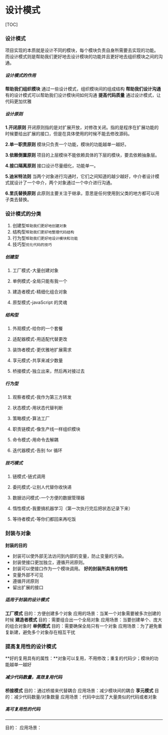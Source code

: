# 设计模式

[TOC]

### 设计模式

项目实现的本质就是设计不同的模块，每个模块负责自身所需要去实现的功能。
而设计模式则是帮助我们更好地去设计模块的功能并且更好地去组织模块之间的沟通。

##### 设计模式的作用

**帮助我们组织模块**
通过一些设计模式，组织模块间的组成结构
**帮助我们设计沟通**
有的设计模式可以帮助我们设计模块间如何沟通
**提高代码质量**
通过设计模式，让代码更加优雅

##### 设计原则

**1.开闭原则**
开闭原则指的是对扩展开放，对修改关闭。指的是程序在扩展功能的时候要给出扩展的接口，但是在具体使用的时候不能去修改源码。

**2.单一职责原则**
模块只负责一个功能，模块的功能越单一越好。

**3.依赖倒置原则**
项目的上层模块不能依赖具体的下层的模块，要去依赖抽象层。

**4.接口隔离原则**
接口设计尽量细化，功能单一。

**5.迪米特法则**
当两个对象进行沟通时，它们之间知道的越少越好，中介者设计模式就设计了一个中介，两个对象通过一个中介进行沟通。

**6.里氏替换原则**
此原则主要关注于继承，意思是任何使用到父类的地方都可以用子类去替换。

### 设计模式的分类

1. 创建型`帮助我们更好地创建对象`
2. 结构型`帮助我们更好地整理代码结构`
3. 行为型`帮助我们更好地设计模块和功能`
4. 技巧型`优化代码的技巧`

##### 创建型

1. 工厂模式-大量创建对象

2. 单例模式-全局只能有我一个

3. 建造者模式-精细化组合对象

4. 原型模式-javaScript 的灵魂

##### 结构型

1. 外观模式-给你的一个套餐

2. 适配器模式-用适配代替更改

3. 装饰者模式-更优雅地扩展需求

4. 享元模式-共享来减少数量

5. 桥接模式-独立出来，然后再对接过去

##### 行为型

1. 观察者模式-我作为第三方转发

2. 状态模式-用状态代替判断

3. 策略模式-算法工厂

4. 职责链模式-像生产线一样组织模块

5. 命令模式-用命令去解耦

6. 迭代器模式-告别 for 循环

##### 技巧模式

1. 链模式-链式调用

2. 委托模式-让别人代替你收快递

3. 数据访问模式-一个方便的数据管理器

4. 惰性模式-我要搞机器学习（第一次执行完后把状态记录下来）

5. 等待者模式-等你们都回来再吃饭

### 封装与对象

**封装的目的**

- 封装可以使外部无法访问到内部的变量，防止变量的污染。
- 封装使接口更加独立，遵循开闭原则。
- 封装可以使接口作为一个模块调用。
  **好的封装所具有的特性**
- 变量外部不可见
- 遵循开闭原则
- 留出扩展的接口

##### 适用于封装的设计模式

**工厂模式**
目的：方便创建多个对象
应用的场景：当某一个对象需要被多次创建的时候
**建造者模式**
目的：需要组合出一个全局对象
应用场景：当要创建单个、庞大的组合对象时
**单例模式**
目的：需要确保全局只有一个对象
应用场景：为了避免重复新建，避免多个对象存在相互干扰

### 提高复用性的设计模式
**好的复用具有的属性：**对象可以复用，不用修改；重复的代码少；模块的功能越单一越好

##### 减少代码数量，高效复用代码
**桥接模式**
目的：通过桥接来代替耦合
应用场景：减少模块间的耦合
**享元模式**
目的：减少代码数量/对象数量
应用场景：代码中出现了大量类似的代码或者对象

##### 高可复用性的代码
****
目的：
应用场景：